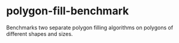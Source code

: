 # polygon-fill-benchmark
Benchmarks two separate polygon filling algorithms on polygons of different shapes and sizes.

